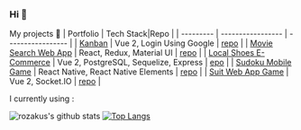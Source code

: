 ### Hi 👋

My projects :construction_worker: 
| Portfolio | Tech Stack|Repo |
| --------- | -----------------  | ----------------- |
| [Kanban](https://kanban-by-rozakus.web.app) | Vue 2, Login Using Google | [repo](https://github.com/rozakus/kanban-client) |
| [Movie Search Web App](https://movie-search-by-rozakus.web.app/) | React, Redux, Material UI | [repo](https://github.com/rozakus/react-challenge) |
| [Local Shoes E-Commerce](https://sepatu-lokal-by-rozakus.web.app/) | Vue 2, PostgreSQL, Sequelize, Express  | [epo](https://github.com/rozakus/ecommerce-client-customer) |
| [Sudoku Mobile Game](https://expo.io/@rozakus/projects/sugoku) | React Native, React Native Elements | [repo](https://github.com/rozakus/sugoku) |
| [Suit Web App Game](https://gunting-batu-kertas-88771.web.app/#/login) | Vue 2, Socket.IO | [repo](https://github.com/SUIT-Jepang/client) |

I currently using : 

![rozakus's github stats](https://github-readme-stats.vercel.app/api?username=rozakus&theme=react&show_icons=true)
[![Top Langs](https://github-readme-stats.vercel.app/api/top-langs/?username=anuraghazra&layout=compact&theme=react)](https://github.com/rozakus/github-readme-stats)

<!--
**rozakus/rozakus** is a ✨ _special_ ✨ repository because its `README.md` (this file) appears on your GitHub profile.

Here are some ideas to get you started:

- 🔭 I’m currently working on ...
- 🌱 I’m currently learning ...
- 👯 I’m looking to collaborate on ...
- 🤔 I’m looking for help with ...
- 💬 Ask me about ...
- 📫 How to reach me: ...
- 😄 Pronouns: ...
- ⚡ Fun fact: ...
-->
